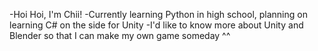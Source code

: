 -Hoi Hoi,
I'm Chii!
-Currently learning Python in high school, planning on learning C# on the side for Unity
-I'd like to know more about Unity and Blender so that I can make my own game someday ^^




<!---
Chiiyqn/Chiiyqn is a ✨ special ✨ repository because its `README.md` (this file) appears on your GitHub profile.
You can click the Preview link to take a look at your changes.
--->
